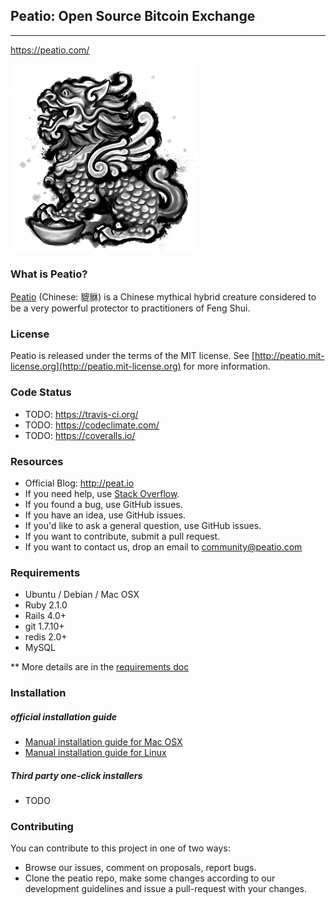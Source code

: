 ## Peatio: Open Source Bitcoin Exchange
---
https://peatio.com/

![logo](public/peatio.png)

### What is Peatio?

[Peatio](http://en.wikipedia.org/wiki/Pixiu) (Chinese: 貔貅) is a Chinese mythical hybrid creature considered to be a very powerful protector to practitioners of Feng Shui.

### License

Peatio is released under the terms of the MIT license. See [http://peatio.mit-license.org](http://peatio.mit-license.org) for more information.


### Code Status

* TODO: https://travis-ci.org/
* TODO: https://codeclimate.com/
* TODO: https://coveralls.io/


### Resources

* Official Blog: http://peat.io
* If you need help, use [Stack Overflow](http://stackoverflow.com/questions/tagged/peatio).
* If you found a bug, use GitHub issues.
* If you have an idea, use GitHub issues.
* If you'd like to ask a general question, use GitHub issues.
* If you want to contribute, submit a pull request.
* If you want to contact us, drop an email to [community@peatio.com](mailto:community@peatio.com)


### Requirements

* Ubuntu / Debian / Mac OSX
* Ruby 2.1.0
* Rails 4.0+
* git 1.7.10+
* redis 2.0+
* MySQL

** More details are in the [requirements doc](doc/install/requirements.md)


### Installation

##### official installation guide

* [Manual installation guide for Mac OSX](doc/install/installation-mac.md)
* [Manual installation guide for Linux](doc/install/installation-linux.md)


##### Third party one-click installers

* TODO


### Contributing

You can contribute to this project in one of two ways:

* Browse our issues, comment on proposals, report bugs.
* Clone the peatio repo, make some changes according to our development guidelines and issue a pull-request with your changes.


